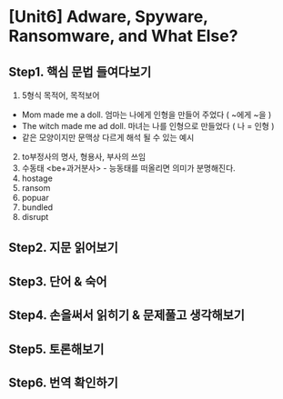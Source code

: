 # [Unit6] Adware, Spyware, Ransomware, and What Else?

## Step1. 핵심 문법 들여다보기
  1) 5형식 목적어, 목적보어
   - Mom made me a doll. 엄마는 나에게 인형을 만들어 주었다 ( ~에게 ~을 )
   - The witch made me ad doll. 마녀는 나를 인형으로 만들었다 ( 나 = 인형 )
   - 같은 모양이지만 문맥상 다르게 해석 될 수 있는 예시
  2) to부정사의 명사, 형용사, 부사의 쓰임
  3) 수동태 <be+과거분사> - 능동태를 떠올리면 의미가 분명해진다.
  4) hostage
  5) ransom
  6) popuar
  7) bundled
  8) disrupt
## Step2. 지문 읽어보기
 
## Step3. 단어 & 숙어
 
## Step4. 손을써서 읽히기 & 문제풀고 생각해보기 
 
## Step5. 토론해보기
 
## Step6. 번역 확인하기
 
